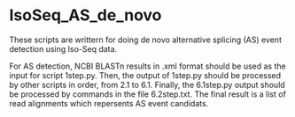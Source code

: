 # IsoSeq_AS_de_novo

These scripts are writtern for doing de novo alternative splicing (AS) event detection using Iso-Seq data.

For AS detection, NCBI BLASTn results in .xml format should be used as the input for script 1step.py. Then, the output of 1step.py should be processed by other scripts in order, from 2.1 to 6.1. Finally, the 6.1step.py output should be processed by commands in the file 6.2step.txt. The final result is a list of read alignments which repersents AS event candidats. 


